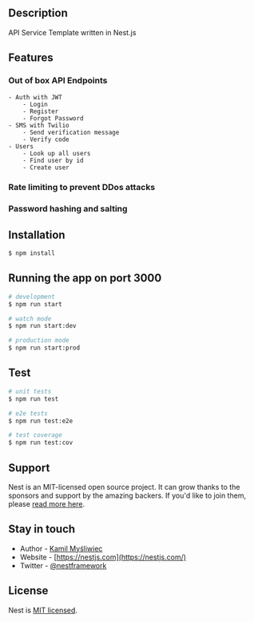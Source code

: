 ## Description

API Service Template written in Nest.js

## Features

### Out of box API Endpoints

    - Auth with JWT
        - Login
        - Register
        - Forgot Password
    - SMS with Twilio
        - Send verification message
        - Verify code
    - Users
        - Look up all users
        - Find user by id
        - Create user

### Rate limiting to prevent DDos attacks

### Password hashing and salting

## Installation

```bash
$ npm install
```

## Running the app on port 3000

```bash
# development
$ npm run start

# watch mode
$ npm run start:dev

# production mode
$ npm run start:prod
```

## Test

```bash
# unit tests
$ npm run test

# e2e tests
$ npm run test:e2e

# test coverage
$ npm run test:cov
```

## Support

Nest is an MIT-licensed open source project. It can grow thanks to the sponsors and support by the amazing backers. If you'd like to join them, please [read more here](https://docs.nestjs.com/support).

## Stay in touch

- Author - [Kamil Myśliwiec](https://kamilmysliwiec.com)
- Website - [https://nestjs.com](https://nestjs.com/)
- Twitter - [@nestframework](https://twitter.com/nestframework)

## License

Nest is [MIT licensed](LICENSE).

